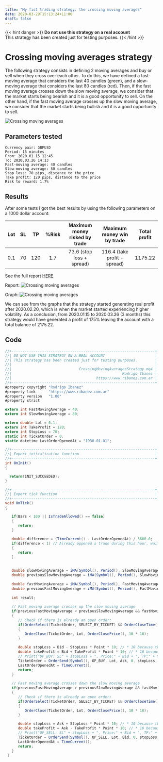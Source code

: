 ```yaml
---
title: "My fist trading strategy: the crossing moving averages"
date: 2020-03-29T15:13:24+11:00
draft: false
---
```


{{< hint danger >}}
**Do not use this strategy on a real account**  
This strategy has been created just for testing purposes.
{{< /hint >}}

# Crossing moving averages strategy
The following strategy consists in defining 2 moving averages and buy or sell when they cross over each other.
To do this, we have defined a fast-moving average that considers the last 40 candles (green), and a slow-moving average that considers the last 80 candles (red).
Then, if the fast moving average crosses down the slow moving average, we consider that the market starts being bearish and it is a good opportunity to sell.
On the other hand, if the fast moving average crosses up the slow moving average, we consider that the market starts being bullish and it is a good opportunity to sell.

![Crossing moving averages](/trading/crossing-moving-averages.png)

## Parameters tested
```
Currency pair: GBPUSD
Period: 15 minutes
From: 2020.01.15 12:45
To: 2020.03.26 14:13
Fast-moving average: 40 candles
Slow-moving average: 80 candles
Stop loss: 70 pips, distance to the price
Take profit: 120 pips, distance to the price
Risk to reward: 1.7%
```

## Results
After some tests I got the best results by using the following parameters on a 1000 dollar account:

| Lot | SL |  TP | %Risk | Maximum money risked by trade |  Maximum money win by trade  | Total profit |
|:---:|:--:|:---:|:-----:|:-----------------------------:|:----------------------------:|:------------:|
| 0.1 | 70 | 120 |  1.7  |   73.6 (stop loss + spread)   | 116.4 (take profit - spread) |    1175.22   |

See the full report [HERE](../crossing-moving-averages-strategy-report.html)

Report:
![Crossing moving averages](/trading/crossing-moving-averages-report.png)

Graph:
![Crossing moving averages](/trading/crossing-moving-averages-graph.png)

We can see from the graphs that the strategy started generating real profit after 2020.02.20, which is when the market started experiencing higher volatility.
As a conclusion, from 2020.01.15 to 2020.03.26 (3 months) this strategy would have generated a profit of 175% leaving the account with a total balance of 2175.22.

## Code
```csharp
//+------------------------------------------------------------------+
//| DO NOT USE THIS STRATEGY ON A REAL ACCOUNT                       |
//| This strategy has been created just for testing purposes.        |
//|                                                                  |
//|                               CrossingMovingAveragesStrategy.mq4 |
//|                                                   Rodrigo Ibanez |
//|                                       https://www.ribanez.com.ar |
//+------------------------------------------------------------------+
#property copyright "Rodrigo Ibanez"
#property link      "https://www.ribanez.com.ar"
#property version   "1.00"
#property strict

extern int FastMovingAverage = 40;
extern int SlowMovingAverage = 80;

extern double Lot = 0.1;
extern int TakeProfit = 120;
extern int StopLoss = 70;
static int TicketOrder = 0;
static datetime LastOrderOpenedAt = "1930-01-01";

//+------------------------------------------------------------------+
//| Expert initialization function                                   |
//+------------------------------------------------------------------+
int OnInit()
{

  return(INIT_SUCCEEDED);
}

//+------------------------------------------------------------------+
//| Expert tick function                                             |
//+------------------------------------------------------------------+
void OnTick()
{

   if(Bars < 100 || IsTradeAllowed() == false)
   {
      return;
   }
   
   double difference = (TimeCurrent() - LastOrderOpenedAt) / 3600.0;
   if(difference < 1) // Already oppened a trade during this hour, wait at least 1 hour to open the next trade.
   {
      return;
   }
   
  
   double slowMovingAverage = iMA(Symbol(), Period(), SlowMovingAverage, 0, MODE_SMA, PRICE_CLOSE, 0);
   double previousSlowMovingAverage = iMA(Symbol(), Period(), SlowMovingAverage, 0, MODE_SMA, PRICE_CLOSE, 1);
   
   double fastMovingAverage = iMA(Symbol(), Period(), FastMovingAverage, 0, MODE_SMA, PRICE_CLOSE, 0);
   double previousFastMovingAverage = iMA(Symbol(), Period(), FastMovingAverage, 0, MODE_SMA, PRICE_CLOSE, 1);
   
   int result;
      
   // Fast moving average crosses up the slow moving average
   if(previousFastMovingAverage < previousSlowMovingAverage && fastMovingAverage > slowMovingAverage)
   {
      // Check if there is already an open order:
      if(OrderSelect(TicketOrder, SELECT_BY_TICKET) && OrderCloseTime() == 0)
      {
         OrderClose(TicketOrder, Lot, OrderClosePrice(), 10 * 10);
      }
   
      double stopLoss = Bid - StopLoss * Point * 10; // * 10 because the broker has 5 decimal points
      double takeProfit = Bid + TakeProfit * Point * 10; // * 10 because the broker has 5 decimal points
      // Print("OP_BUY: SL" + stopLoss + ", Price:" + Bid + ", TP:" + takeProfit);
      TicketOrder = OrderSend(Symbol(), OP_BUY, Lot, Ask, 0, stopLoss, takeProfit, "Buy - Fast MA crossed up Slow MA");
      LastOrderOpenedAt = TimeCurrent();
      return;
   }
   
   // Fast moving average crosses down the slow moving average
   if(previousFastMovingAverage > previousSlowMovingAverage && fastMovingAverage < slowMovingAverage)
   {
      // Check if there is already an open order:
      if(OrderSelect(TicketOrder, SELECT_BY_TICKET) && OrderCloseTime() == 0)
      {
         OrderClose(TicketOrder, Lot, OrderClosePrice(), 10 * 10);
      }

      double stopLoss = Ask + StopLoss * Point * 10; // * 10 because the broker has 5 decimal points
      double takeProfit = Ask - TakeProfit * Point * 10; // * 10 because the broker has 5 decimal points
      // Print("OP_SELL: SL" + stopLoss + ", Price:" + Bid + ", TP:" + takeProfit);
      TicketOrder = OrderSend(Symbol(), OP_SELL, Lot, Bid, 0, stopLoss, takeProfit, "Buy - Fast MA crossed down Slow MA");
      LastOrderOpenedAt = TimeCurrent();
      return;
   }
 }
```